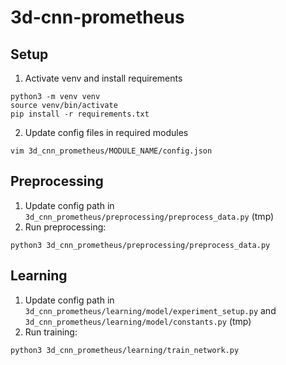 # 3d-cnn-prometheus

## Setup

1. Activate venv and install requirements

```
python3 -m venv venv
source venv/bin/activate
pip install -r requirements.txt
```

2. Update config files in required modules

```
vim 3d_cnn_prometheus/MODULE_NAME/config.json
```

## Preprocessing

1. Update config path in `3d_cnn_prometheus/preprocessing/preprocess_data.py` (tmp)
2. Run preprocessing:

```
python3 3d_cnn_prometheus/preprocessing/preprocess_data.py
```

## Learning

1. Update config path in `3d_cnn_prometheus/learning/model/experiment_setup.py`
   and `3d_cnn_prometheus/learning/model/constants.py`  (tmp)
2. Run training:

```
python3 3d_cnn_prometheus/learning/train_network.py
```